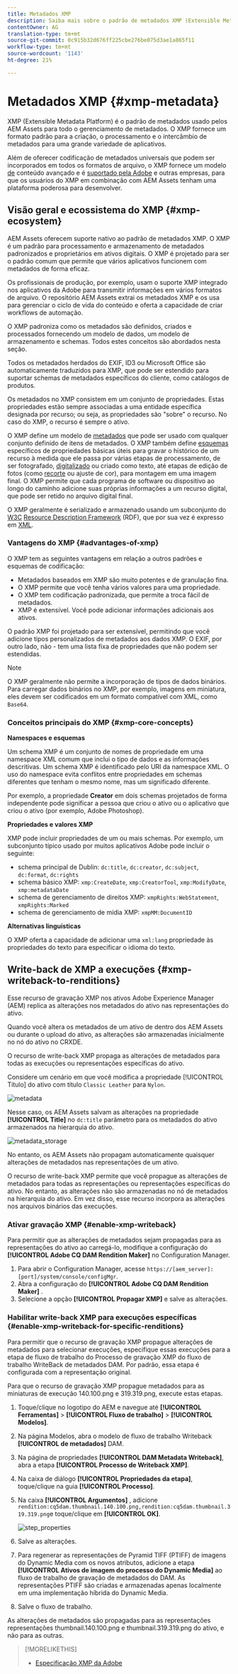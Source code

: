 ```yaml
---
title: Metadados XMP
description: Saiba mais sobre o padrão de metadados XMP (Extensible Metadata Platform) para gerenciamento de metadados. É usado pelo AEM como um formato padronizado para criação, processamento e intercâmbio de metadados.
contentOwner: AG
translation-type: tm+mt
source-git-commit: 0c915b32d676ff225cbe276be075d3ae1a865f11
workflow-type: tm+mt
source-wordcount: '1143'
ht-degree: 21%

---
```



# Metadados XMP {#xmp-metadata}

XMP (Extensible Metadata Platform) é o padrão de metadados usado pelos AEM Assets para todo o gerenciamento de metadados. O XMP fornece um formato padrão para a criação, o processamento e o intercâmbio de metadados para uma grande variedade de aplicativos.

Além de oferecer codificação de metadados universais que podem ser incorporados em todos os formatos de arquivo, o XMP fornece um modelo [de](#xmp-core-concepts) conteúdo avançado e é [suportado pela Adobe](#advantages-of-xmp) e outras empresas, para que os usuários do XMP em combinação com AEM Assets tenham uma plataforma poderosa para desenvolver.

## Visão geral e ecossistema do XMP {#xmp-ecosystem}

AEM Assets oferecem suporte nativo ao padrão de metadados XMP. O XMP é um padrão para processamento e armazenamento de metadados padronizados e proprietários em ativos digitais. O XMP é projetado para ser o padrão comum que permite que vários aplicativos funcionem com metadados de forma eficaz.

Os profissionais de produção, por exemplo, usam o suporte XMP integrado nos aplicativos da Adobe para transmitir informações em vários formatos de arquivo. O repositório AEM Assets extrai os metadados XMP e os usa para gerenciar o ciclo de vida do conteúdo e oferta a capacidade de criar workflows de automação.

O XMP padroniza como os metadados são definidos, criados e processados fornecendo um modelo de dados, um modelo de armazenamento e schemas. Todos estes conceitos são abordados nesta seção.

Todos os metadados herdados do EXIF, ID3 ou Microsoft Office são automaticamente traduzidos para XMP, que pode ser estendido para suportar schemas de metadados específicos do cliente, como catálogos de produtos.

Os metadados no XMP consistem em um conjunto de propriedades. Estas propriedades estão sempre associadas a uma entidade específica designada por recurso; ou seja, as propriedades são &quot;sobre&quot; o recurso. No caso do XMP, o recurso é sempre o ativo.

O XMP define um modelo de [metadados](https://pt.wikipedia.org/wiki/Metadados) que pode ser usado com qualquer conjunto definido de itens de metadados. O XMP também define [esquemas](https://en.wikipedia.org/wiki/XML_schema) específicos de propriedades básicas úteis para gravar o histórico de um recurso à medida que ele passa por várias etapas de processamento, de ser fotografado, [digitalizado](https://pt.wikipedia.org/wiki/Digitalizador) ou criado como texto, até etapas de edição de fotos (como [recorte](https://en.wikipedia.org/wiki/Cropping_%28image%29) ou ajuste de cor), para montagem em uma imagem final. O XMP permite que cada programa de software ou dispositivo ao longo do caminho adicione suas próprias informações a um recurso digital, que pode ser retido no arquivo digital final.

O XMP geralmente é serializado e armazenado usando um subconjunto do [W3C](https://pt.wikipedia.org/wiki/World_Wide_Web_Consortium) [Resource Description Framework](https://pt.wikipedia.org/wiki/Resource_Description_Framework) (RDF), que por sua vez é expresso em [XML](https://pt.wikipedia.org/wiki/XML).

### Vantagens do XMP {#advantages-of-xmp}

O XMP tem as seguintes vantagens em relação a outros padrões e esquemas de codificação:

* Metadados baseados em XMP são muito potentes e de granulação fina.
* O XMP permite que você tenha vários valores para uma propriedade.
* O XMP tem codificação padronizada, que permite a troca fácil de metadados.
* XMP é extensível. Você pode adicionar informações adicionais aos ativos.

O padrão XMP foi projetado para ser extensível, permitindo que você adicione tipos personalizados de metadados aos dados XMP. O EXIF, por outro lado, não - tem uma lista fixa de propriedades que não podem ser estendidas.

>[!NOTE]
>
>O XMP geralmente não permite a incorporação de tipos de dados binários. Para carregar dados binários no XMP, por exemplo, imagens em miniatura, eles devem ser codificados em um formato compatível com XML, como `Base64`.

### Conceitos principais do XMP {#xmp-core-concepts}

**Namespaces e esquemas**

Um schema XMP é um conjunto de nomes de propriedade em uma namespace XML comum que inclui o tipo de dados e as informações descritivas. Um schema XMP é identificado pelo URI da namespace XML. O uso do namespace evita conflitos entre propriedades em schemas diferentes que tenham o mesmo nome, mas um significado diferente.

Por exemplo, a propriedade **Creator** em dois schemas projetados de forma independente pode significar a pessoa que criou o ativo ou o aplicativo que criou o ativo (por exemplo, Adobe Photoshop).

**Propriedades e valores XMP**

XMP pode incluir propriedades de um ou mais schemas. Por exemplo, um subconjunto típico usado por muitos aplicativos Adobe pode incluir o seguinte:

* schema principal de Dublin: `dc:title`, `dc:creator`, `dc:subject`, `dc:format`, `dc:rights`
* schema básico XMP: `xmp:CreateDate`, `xmp:CreatorTool`, `xmp:ModifyDate`, `xmp:metadataDate`
* schema de gerenciamento de direitos XMP: `xmpRights:WebStatement`, `xmpRights:Marked`
* schema de gerenciamento de mídia XMP: `xmpMM:DocumentID`

**Alternativas linguísticas**

O XMP oferta a capacidade de adicionar uma `xml:lang` propriedade às propriedades do texto para especificar o idioma do texto.

## Write-back de XMP a execuções {#xmp-writeback-to-renditions}

Esse recurso de gravação XMP nos ativos Adobe Experience Manager (AEM) replica as alterações nos metadados do ativo nas representações do ativo.

Quando você altera os metadados de um ativo de dentro dos AEM Assets ou durante o upload do ativo, as alterações são armazenadas inicialmente no nó do ativo no CRXDE.

O recurso de write-back XMP propaga as alterações de metadados para todas as execuções ou representações específicas do ativo.

Considere um cenário em que você modifica a propriedade [!UICONTROL Título] do ativo com título `Classic Leather` para `Nylon`.

![metadata](assets/metadata.png)

Nesse caso, os AEM Assets salvam as alterações na propriedade **[!UICONTROL Title]** no `dc:title` parâmetro para os metadados do ativo armazenados na hierarquia do ativo.

![metadata_storage](assets/metadata_stored.png)

No entanto, os AEM Assets não propagam automaticamente quaisquer alterações de metadados nas representações de um ativo.

O recurso de write-back XMP permite que você propague as alterações de metadados para todas as representações ou representações específicas do ativo. No entanto, as alterações não são armazenadas no nó de metadados na hierarquia do ativo. Em vez disso, esse recurso incorpora as alterações nos arquivos binários das execuções.

### Ativar gravação XMP {#enable-xmp-writeback}

<!-- asgupta, Engg: Need attention here to update the configuration manager changes.
-->

Para permitir que as alterações de metadados sejam propagadas para as representações do ativo ao carregá-lo, modifique a configuração do **[!UICONTROL Adobe CQ DAM Rendition Maker]** no Configuration Manager.

1. Para abrir o Configuration Manager, acesse `https://[aem_server]:[port]/system/console/configMgr`.
1. Abra a configuração do **[!UICONTROL Adobe CQ DAM Rendition Maker]** .
1. Selecione a opção **[!UICONTROL Propagar XMP]** e salve as alterações.

### Habilitar write-back XMP para execuções específicas {#enable-xmp-writeback-for-specific-renditions}

Para permitir que o recurso de gravação XMP propague alterações de metadados para selecionar execuções, especifique essas execuções para a etapa de fluxo de trabalho do Processo  de gravação XMP do fluxo de trabalho WriteBack de metadados DAM. Por padrão, essa etapa é configurada com a representação original.

Para que o recurso de gravação XMP propague metadados para as miniaturas de execução 140.100.png e 319.319.png, execute estas etapas.

1. Toque/clique no logotipo do AEM e navegue até **[!UICONTROL Ferramentas]** > **[!UICONTROL Fluxo de trabalho]** > **[!UICONTROL Modelos]**.
1. Na página Modelos, abra o modelo de fluxo de trabalho Writeback **[!UICONTROL de metadados]** DAM.
1. Na página de propriedades **[!UICONTROL DAM Metadata Writeback]**, abra a etapa **[!UICONTROL Processo de Writeback XMP]**.
1. Na caixa de diálogo **[!UICONTROL Propriedades da etapa]**, toque/clique na guia **[!UICONTROL Processo]**.
1. Na caixa **[!UICONTROL Argumentos]** , adicione `rendition:cq5dam.thumbnail.140.100.png,rendition:cq5dam.thumbnail.319.319.png`e toque/clique em **[!UICONTROL OK]**.

   ![step_properties](assets/step_properties.png)

1. Salve as alterações.
1. Para regenerar as representações de Pyramid TIFF (PTIFF) de imagens do Dynamic Media com os novos atributos, adicione a etapa **[!UICONTROL Ativos de imagem do processo do Dynamic Media]** ao fluxo de trabalho de gravação de metadados do DAM. As representações PTIFF são criadas e armazenadas apenas localmente em uma implementação híbrida do Dynamic Media.

1. Salve o fluxo de trabalho.

As alterações de metadados são propagadas para as representações representações thumbnail.140.100.png e thumbnail.319.319.png do ativo, e não para as outras.

>[!MORELIKETHIS]
>
>* [Especificação XMP da Adobe](https://www.adobe.com/devnet/xmp.html)


